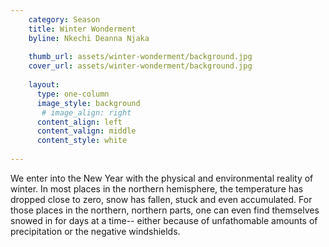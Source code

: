 ```yaml
---
    category: Season
    title: Winter Wonderment
    byline: Nkechi Deanna Njaka
    
    thumb_url: assets/winter-wonderment/background.jpg
    cover_url: assets/winter-wonderment/background.jpg
    
    layout:
      type: one-column
      image_style: background 
       # image_align: right
      content_align: left
      content_valign: middle
      content_style: white 
        
---
```


We enter into the New Year with the physical and environmental reality of winter. In most places in the northern hemisphere, the temperature has dropped close to zero, snow has fallen, stuck and even accumulated. For those places in the northern, northern parts, one can even find themselves snowed in for days at a time-- either because of unfathomable amounts of precipitation or the 
negative windshields.